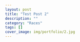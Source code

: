 ```yaml
---
layout: post
title: "Test Post 2"
description: ""
category: "Races"
tags: []
cover_image: img/portfolio/2.jpg
---
```

